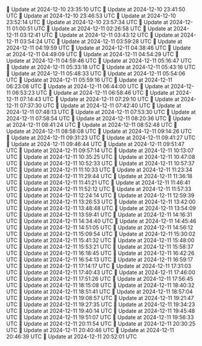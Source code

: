 🔄 Update at 2024-12-10 23:35:10 UTC
🔄 Update at 2024-12-10 23:41:50 UTC
🔄 Update at 2024-12-10 23:46:53 UTC
🔄 Update at 2024-12-10 23:52:14 UTC
🔄 Update at 2024-12-10 23:57:34 UTC
🔄 Update at 2024-12-11 01:00:51 UTC
🔄 Update at 2024-12-11 02:26:58 UTC
🔄 Update at 2024-12-11 03:12:41 UTC
🔄 Update at 2024-12-11 03:43:12 UTC
🔄 Update at 2024-12-11 03:54:24 UTC
🔄 Update at 2024-12-11 03:59:28 UTC
🔄 Update at 2024-12-11 04:19:59 UTC
🔄 Update at 2024-12-11 04:38:46 UTC
🔄 Update at 2024-12-11 04:49:09 UTC
🔄 Update at 2024-12-11 04:54:29 UTC
🔄 Update at 2024-12-11 04:59:46 UTC
🔄 Update at 2024-12-11 05:16:47 UTC
🔄 Update at 2024-12-11 05:33:18 UTC
🔄 Update at 2024-12-11 05:43:16 UTC
🔄 Update at 2024-12-11 05:48:33 UTC
🔄 Update at 2024-12-11 05:54:06 UTC
🔄 Update at 2024-12-11 05:59:16 UTC
🔄 Update at 2024-12-11 06:23:08 UTC
🔄 Update at 2024-12-11 06:44:00 UTC
🔄 Update at 2024-12-11 06:53:23 UTC
🔄 Update at 2024-12-11 06:58:46 UTC
🔄 Update at 2024-12-11 07:14:43 UTC
🔄 Update at 2024-12-11 07:29:10 UTC
🔄 Update at 2024-12-11 07:37:30 UTC
🔄 Update at 2024-12-11 07:42:40 UTC
🔄 Update at 2024-12-11 07:48:13 UTC
🔄 Update at 2024-12-11 07:53:30 UTC
🔄 Update at 2024-12-11 07:58:54 UTC
🔄 Update at 2024-12-11 08:20:36 UTC
🔄 Update at 2024-12-11 08:41:24 UTC
🔄 Update at 2024-12-11 08:52:48 UTC
🔄 Update at 2024-12-11 08:58:08 UTC
🔄 Update at 2024-12-11 09:14:26 UTC
🔄 Update at 2024-12-11 09:31:23 UTC
🔄 Update at 2024-12-11 09:41:27 UTC
🔄 Update at 2024-12-11 09:46:44 UTC
🔄 Update at 2024-12-11 09:51:47 UTC
🔄 Update at 2024-12-11 09:57:14 UTC
🔄 Update at 2024-12-11 10:13:07 UTC
🔄 Update at 2024-12-11 10:35:25 UTC
🔄 Update at 2024-12-11 10:47:08 UTC
🔄 Update at 2024-12-11 10:52:33 UTC
🔄 Update at 2024-12-11 10:57:37 UTC
🔄 Update at 2024-12-11 11:10:33 UTC
🔄 Update at 2024-12-11 11:23:34 UTC
🔄 Update at 2024-12-11 11:29:44 UTC
🔄 Update at 2024-12-11 11:36:18 UTC
🔄 Update at 2024-12-11 11:41:21 UTC
🔄 Update at 2024-12-11 11:46:41 UTC
🔄 Update at 2024-12-11 11:52:12 UTC
🔄 Update at 2024-12-11 11:57:33 UTC
🔄 Update at 2024-12-11 12:24:14 UTC
🔄 Update at 2024-12-11 12:59:39 UTC
🔄 Update at 2024-12-11 13:26:53 UTC
🔄 Update at 2024-12-11 13:42:00 UTC
🔄 Update at 2024-12-11 13:48:48 UTC
🔄 Update at 2024-12-11 13:54:09 UTC
🔄 Update at 2024-12-11 13:59:41 UTC
🔄 Update at 2024-12-11 14:16:31 UTC
🔄 Update at 2024-12-11 14:34:40 UTC
🔄 Update at 2024-12-11 14:45:46 UTC
🔄 Update at 2024-12-11 14:51:05 UTC
🔄 Update at 2024-12-11 14:56:12 UTC
🔄 Update at 2024-12-11 15:09:54 UTC
🔄 Update at 2024-12-11 15:30:02 UTC
🔄 Update at 2024-12-11 15:41:32 UTC
🔄 Update at 2024-12-11 15:48:00 UTC
🔄 Update at 2024-12-11 15:53:21 UTC
🔄 Update at 2024-12-11 15:58:37 UTC
🔄 Update at 2024-12-11 16:18:45 UTC
🔄 Update at 2024-12-11 16:42:26 UTC
🔄 Update at 2024-12-11 16:54:13 UTC
🔄 Update at 2024-12-11 16:59:17 UTC
🔄 Update at 2024-12-11 17:14:17 UTC
🔄 Update at 2024-12-11 17:31:03 UTC
🔄 Update at 2024-12-11 17:40:43 UTC
🔄 Update at 2024-12-11 17:46:00 UTC
🔄 Update at 2024-12-11 17:51:26 UTC
🔄 Update at 2024-12-11 17:56:45 UTC
🔄 Update at 2024-12-11 18:15:08 UTC
🔄 Update at 2024-12-11 18:40:32 UTC
🔄 Update at 2024-12-11 18:51:41 UTC
🔄 Update at 2024-12-11 18:57:04 UTC
🔄 Update at 2024-12-11 19:08:57 UTC
🔄 Update at 2024-12-11 19:21:47 UTC
🔄 Update at 2024-12-11 19:27:35 UTC
🔄 Update at 2024-12-11 19:34:23 UTC
🔄 Update at 2024-12-11 19:40:14 UTC
🔄 Update at 2024-12-11 19:45:48 UTC
🔄 Update at 2024-12-11 19:51:07 UTC
🔄 Update at 2024-12-11 19:56:33 UTC
🔄 Update at 2024-12-11 20:11:54 UTC
🔄 Update at 2024-12-11 20:30:25 UTC
🔄 Update at 2024-12-11 20:40:46 UTC
🔄 Update at 2024-12-11 20:46:39 UTC
🔄 Update at 2024-12-11 20:52:01 UTC
